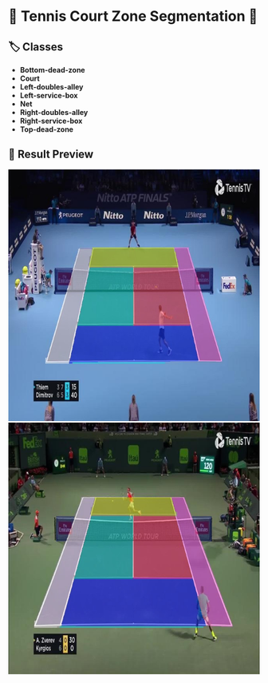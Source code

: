 # 🎾 Tennis Court Zone Segmentation 🎾

## 🏷️ Classes
- **Bottom-dead-zone**
- **Court**
- **Left-doubles-alley**
- **Left-service-box**
- **Net**
- **Right-doubles-alley**
- **Right-service-box**
- **Top-dead-zone**

## 📸 Result Preview
![Image1](./images/image1.jpg)
![Image2](./images/image2.jpg)

